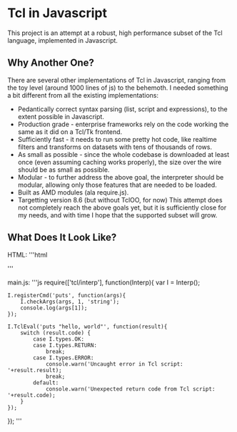 Tcl in Javascript
=================

This project is an attempt at a robust, high performance subset of the Tcl language, implemented in Javascript.

Why Another One?
----------------

There are several other implementations of Tcl in Javascript, ranging from the toy level (around 1000 lines of js) to the behemoth.  I needed something a bit different from all the existing implementations:
* Pedantically correct syntax parsing (list, script and expressions), to the extent possible in Javascript.
* Production grade - enterprise frameworks rely on the code working the same as it did on a Tcl/Tk frontend.
* Sufficiently fast - it needs to run some pretty hot code, like realtime filters and transforms on datasets with tens of thousands of rows.
* As small as possible - since the whole codebase is downloaded at least once (even assuming caching works properly), the size over the wire should be as small as possible.
* Modular - to further address the above goal, the interpreter should be modular, allowing only those features that are needed to be loaded.
* Built as AMD modules (ala require.js).
* Targetting version 8.6 (but without TclOO, for now)
This attempt does not completely reach the above goals yet, but it is sufficiently close for my needs, and with time I hope that the supported subset will grow.

What Does It Look Like?
-----------------------

HTML:
'''html
<!DOCTYPE html>
<html>
	<head>
		<script data-main="main" src="require.js"></script>
	</head>
	<body>
	</body>
</html>
'''

main.js:
'''js
require(['tcl/interp'], function(Interp){
	var I = Interp();

	I.registerCmd('puts', function(args){
		I.checkArgs(args, 1, 'string');
		console.log(args[1]);
	});

	I.TclEval('puts "hello, world"', function(result){
		switch (result.code) {
			case I.types.OK:
			case I.types.RETURN:
				break;
			case I.types.ERROR:
				console.warn('Uncaught error in Tcl script: '+result.result);
				break;
			default:
				console.warn('Unexpected return code from Tcl script: '+result.code);
		}
	});
});
'''
